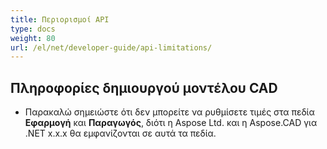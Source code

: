 ```yaml
---
title: Περιορισμοί API
type: docs
weight: 80
url: /el/net/developer-guide/api-limitations/
---
```


## **Πληροφορίες δημιουργού μοντέλου CAD**
- Παρακαλώ σημειώστε ότι δεν μπορείτε να ρυθμίσετε τιμές στα πεδία **Εφαρμογή** και **Παραγωγός**, διότι η Aspose Ltd. και η Aspose.CAD για .NET x.x.x θα εμφανίζονται σε αυτά τα πεδία.
